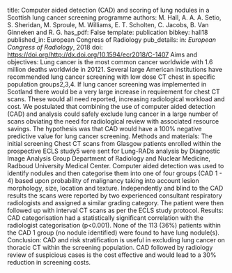 title: Computer aided detection (CAD) and scoring of lung nodules in a Scottish lung cancer screening programme
authors: M. Hall, A. A. A. Setio, S. Sheridan, M. Sproule, M. Williams, E. T. Scholten, C. Jacobs, B. Van Ginneken and R. G.
has_pdf: False
template: publication
bibkey: hall18
published_in: European Congress of Radiology
pub_details: in: <i>European Congress of Radiology</i>, 2018
doi: https://doi.org/http://dx.doi.org/10.1594/ecr2018/C-1407
Aims and objectives: Lung cancer is the most common cancer worldwide with 1.6 million deaths worldwide in 20121. Several large American institutions have recommended lung cancer screening with low dose CT chest in specific population groups2,3,4. If lung cancer screening was implemented in Scotland there would be a very large increase in requirement for chest CT scans. These would all need reported, increasing radiological workload and cost. We postulated that combining the use of computer aided detection (CAD) and analysis could safely exclude lung cancer in a large number of scans obviating the need for radiological review with associated resource savings. The hypothesis was that CAD would have a 100% negative predictive value for lung cancer screening. Methods and materials: The initial screening Chest CT scans from Glasgow patients enrolled within the prospective ECLS study5 were sent for Lung-RADs analysis by Diagnostic Image Analysis Group Department of Radiology and Nuclear Medicine, Radboud University Medical Center. Computer aided detection was used to identify nodules and then categorise them into one of four groups (CAD 1 - 4) based upon probability of malignancy taking into account lesion morphology, size, location and texture. Independently and blind to the CAD results the scans were reported by two experienced consultant respiratory radiologists and assigned a similar grading category. The patient were then followed up with interval CT scans as per the ECLS study protocol. Results: CAD categorisation had a statistically significant correlation with the radiologist categorisation (p<0.001). None of the 113 (36%) patients within the CAD 1 group (no nodule identified) were found to have lung nodule(s). Conclusion: CAD and risk stratification is useful in excluding lung cancer on thoracic CT within the screening population. CAD followed by radiology review of suspicious cases is the cost effective and would lead to a 30% reduction in screening costs.

